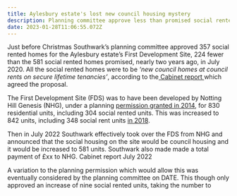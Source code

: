 ```yaml
---
title: Aylesbury estate's lost new council housing mystery
description: Planning committee approve less than promised social rented housing
date: 2023-01-28T11:06:55.072Z
---
```

Just before Christmas Southwark’s planning committee approved 357 social rented homes for the Aylesbury estate’s First Development Site, 224 fewer than the 581 social rented homes promised, nearly two years ago, in July 2020.  All the social rented homes were to be *‘new council homes at council rents on secure lifetime tenancies’*, according to the[ Cabinet report ](https://moderngov.southwark.gov.uk/documents/s89813/Report%20Aylesbury%20Regeneration%20programme%20-%20Delivery%20of%20New%20Council%20Homes.pdf)which agreed the proposal.

The First Development Site (FDS) was to have been developed by Notting Hill Genesis (NHG), under a planning [permission granted in 2014](https://moderngov.southwark.gov.uk/mgAi.aspx?ID=35877), for 830 residential units, including 304 social rented units.  This was increased to 842 units, including 348 social rent units [in 2018](https://moderngov.southwark.gov.uk/documents/s78337/ITEM%207.1%207.2%20-%20REPORT%2017AP3885%2017AP3846.pdf).

Then in July 2022 Southwark effectively took over the FDS from NHG and announced that the social housing on the site would be council housing and it would be increased to 581 units.  Southwark also made made a total payment of £xx to NHG.   Cabinet report July 2022

A variation to the planning permission which would allow this was eventually considered by the planning committee on DATE.  This though only approved an increase of nine social rented units, taking the number to